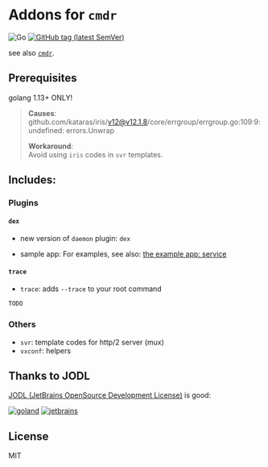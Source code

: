 # Addons for `cmdr`

![Go](https://github.com/hedzr/cmdr-addons/workflows/Go/badge.svg)
[![GitHub tag (latest SemVer)](https://img.shields.io/github/tag/hedzr/cmdr-addons.svg?label=release)](https://github.com/hedzr/cmdr-addons/releases)

see also [`cmdr`](https://github.com/hedzr/cmdr).

## Prerequisites

golang 1.13+ ONLY!

> **Causes**:  
>   github.com/kataras/iris/v12@v12.1.8/core/errgroup/errgroup.go:109:9: undefined: errors.Unwrap
>
> **Workaround**:  
>   Avoid using `iris` codes in `svr` templates.



## Includes:

### Plugins

#### `dex`

- new version of `daemon` plugin: `dex`

- sample app:
  For examples, see also: [the example app: service](https://github.com/hedzr/cmdr-examples/tree/master/examples/service)


#### `trace`
- `trace`: adds `--trace` to your root command

```go
TODO
```


### Others

- `svr`: template codes for http/2 server (mux)
- `vxconf`: helpers



## Thanks to JODL

[JODL (JetBrains OpenSource Development License)](https://www.jetbrains.com/community/opensource/) is good:

[![goland](https://gist.githubusercontent.com/hedzr/447849cb44138885e75fe46f1e35b4a0/raw/ca8ac2694906f5650d585263dbabfda52072f707/logo-goland.svg)](https://www.jetbrains.com/?from=hedzr/cmdr-addons)
[![jetbrains](https://gist.githubusercontent.com/hedzr/447849cb44138885e75fe46f1e35b4a0/raw/bedfe6923510405ade4c034c5c5085487532dee4/jetbrains-variant-4.svg)](https://www.jetbrains.com/?from=hedzr/cmdr-addons)



## License

MIT




